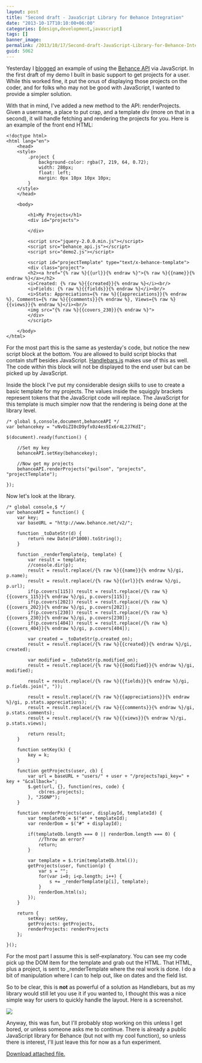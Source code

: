 ```yaml
---
layout: post
title: "Second draft - JavaScript Library for Behance Integration"
date: "2013-10-17T10:10:00+06:00"
categories: [design,development,javascript]
tags: []
banner_image: 
permalink: /2013/10/17/Second-draft-JavaScript-Library-for-Behance-Integration
guid: 5062
---
```


<p>
Yesterday I <a href="http://www.raymondcamden.com/index.cfm/2013/10/16/First-draft--JavaScript-Library-for-Behance-Integration">blogged</a> an example of using the <a href="http://www.behance.net">Behance API</a> via JavaScript. In the first draft of my demo I built in basic support to get projects for a user. While this worked fine, it put the onus of displaying those projects on the coder, and for folks who may not be good with JavaScript, I wanted to provide a simpler solution.
</p>
<!--more-->
<p>
With that in mind, I've added a new method to the API: renderProjects. Given a username, a place to put crap, and a template div (more on that in a second), it will handle fetching and rendering the projects for you. Here is an example of the front end HTML:
</p>

<pre><code class="language-markup">&lt;!doctype html&gt;
&lt;html lang=&quot;en&quot;&gt;
	&lt;head&gt;
	&lt;style&gt;
		.project {
			background-color: rgba(7, 219, 64, 0.72);
			width: 280px;
			float: left;
			margin: 0px 10px 10px 10px;
		}
	&lt;&#x2F;style&gt;
	&lt;&#x2F;head&gt;
	
	&lt;body&gt;
		
		&lt;h1&gt;My Projects&lt;&#x2F;h1&gt;
		&lt;div id=&quot;projects&quot;&gt;
		
		&lt;&#x2F;div&gt;
		
		&lt;script src=&quot;jquery-2.0.0.min.js&quot;&gt;&lt;&#x2F;script&gt;
		&lt;script src=&quot;behance_api.js&quot;&gt;&lt;&#x2F;script&gt;
		&lt;script src=&quot;demo2.js&quot;&gt;&lt;&#x2F;script&gt;
		
		&lt;script id=&quot;projectTemplate&quot; type=&quot;text&#x2F;x-behance-template&quot;&gt;
		&lt;div class=&quot;project&quot;&gt;
		&lt;h2&gt;&lt;a href=&quot;{% raw %}{{url}}{% endraw %}&quot;&gt;{% raw %}{{name}}{% endraw %}&lt;&#x2F;a&gt;&lt;&#x2F;h2&gt;
		&lt;i&gt;Created: {% raw %}{{created}}{% endraw %}&lt;&#x2F;i&gt;&lt;br&#x2F;&gt;
		&lt;i&gt;Fields: {% raw %}{{fields}}{% endraw %}&lt;&#x2F;i&gt;&lt;br&#x2F;&gt;
		&lt;i&gt;Stats: Appreciations={% raw %}{{appreciations}}{% endraw %}, Comments={% raw %}{{comments}}{% endraw %}, Views={% raw %}{{views}}{% endraw %}&lt;&#x2F;i&gt;&lt;br&#x2F;&gt;
		&lt;img src=&quot;{% raw %}{{covers_230}}{% endraw %}&quot;&gt;
		&lt;&#x2F;div&gt;
		&lt;&#x2F;script&gt;

	&lt;&#x2F;body&gt;
&lt;&#x2F;html&gt;</code></pre>

<p>
For the most part this is the same as yesterday's code, but notice the new script block at the bottom. You are allowed to build script blocks that contain stuff besides JavaScript. <a href="http://handlebarsjs.com/">Handlebars.js</a> makes use of this as well. The code within this block will not be displayed to the end user but can be picked up by JavaScript. 
</p>

<p>
Inside the block I've put my considerable design skills to use to create a basic template for my projects. The values inside the squiggly brackets represent tokens that the JavaScript code will replace. The JavaScript for this template is much simpler now that the rendering is being done at the library level.
</p>

<pre><code class="language-javascript">&#x2F;* global $,console,document,behanceAPI *&#x2F;
var behancekey = &quot;vNvOiZI0cD9yfx0z4es9Ix6r4L2J7KdI&quot;;

$(document).ready(function() {
	
	&#x2F;&#x2F;Set my key
	behanceAPI.setKey(behancekey);
	
	&#x2F;&#x2F;Now get my projects
	behanceAPI.renderProjects(&quot;gwilson&quot;, &quot;projects&quot;, &quot;projectTemplate&quot;);

});</code></pre>

<p>
Now let's look at the library.
</p>

<pre><code class="language-javascript">/* global console,$ */
var behanceAPI = function() {
	var key;
	var baseURL = "http://www.behance.net/v2/";
	
	function _toDateStr(d) {
		return new Date(d*1000).toString();	
	}
	
	function _renderTemplate(p, template) {
		var result = template;
		//console.dir(p);
		result = result.replace(/{% raw %}{{name}}{% endraw %}/gi, p.name);
		result = result.replace(/{% raw %}{{url}}{% endraw %}/gi, p.url);
		if(p.covers[115]) result = result.replace(/{% raw %}{{covers_115}}{% endraw %}/gi, p.covers[115]);
		if(p.covers[202]) result = result.replace(/{% raw %}{{covers_202}}{% endraw %}/gi, p.covers[202]);
		if(p.covers[230]) result = result.replace(/{% raw %}{{covers_230}}{% endraw %}/gi, p.covers[230]);
		if(p.covers[404]) result = result.replace(/{% raw %}{{covers_404}}{% endraw %}/gi, p.covers[404]);
		
		var created = _toDateStr(p.created_on);
		result = result.replace(/{% raw %}{{created}}{% endraw %}/gi, created);

		var modified = _toDateStr(p.modified_on);
		result = result.replace(/{% raw %}{{modified}}{% endraw %}/gi, modified);

		result = result.replace(/{% raw %}{{fields}}{% endraw %}/gi, p.fields.join(", "));

		result = result.replace(/{% raw %}{{appreciations}}{% endraw %}/gi, p.stats.appreciations);
		result = result.replace(/{% raw %}{{comments}}{% endraw %}/gi, p.stats.comments);
		result = result.replace(/{% raw %}{{views}}{% endraw %}/gi, p.stats.views);
		
		return result;
	}
	
	function setKey(k) {
		key = k;	
	}
	
	function getProjects(user, cb) {
		var url = baseURL + "users/" + user + "/projects?api_key=" + key + "&callback=";
		$.get(url, {}, function(res, code) {
			cb(res.projects);
		}, "JSONP");
	}
	
	function renderProjects(user, displayId, templateId) {
		var templateOb = $("#" + templateId);
		var renderDom = $("#" + displayId);
		
		if(templateOb.length === 0 || renderDom.length === 0) {
			//Throw an error?
			return;
		}

		var template = $.trim(templateOb.html());
		getProjects(user, function(p) {
			var s = "";
			for(var i=0; i&lt;p.length; i++) {
				s += _renderTemplate(p[i], template);	
			}
			renderDom.html(s);
		});
	}
	
	return {
		setKey: setKey,
		getProjects: getProjects,
		renderProjects: renderProjects
	};
	
}();</code></pre> 

<p>
For the most part I assume this is self-explanatory. You can see my code pick up the DOM item for the template and grab out the HTML. That HTML, plus a project, is sent to _renderTemplate where the real work is done. I do a bit of manipulation where I can to help out, like on dates and the field list.
</p>

<p>
So to be clear, this is <strong>not</strong> as powerful of a solution as Handlebars, but as my library would still let you use it if you wanted to, I thought this was a nice simple way for users to quickly handle the layout. Here is a screenshot. 
</p>

<p>
<img src="https://static.raymondcamden.com/images/bapi.jpg" />
</p>

<p>
Anyway, this was fun, but I'll probably stop working on this unless I get bored, or unless someone asks me to continue. There is already a public JavaScript library for Behance (but not with my cool function), so unless there is interest, I'll just leave this for now as a fun experiment. 
</p><p><a href='enclosures/C{% raw %}%3A%{% endraw %}5Chosts{% raw %}%5C2013%{% endraw %}2Eraymondcamden{% raw %}%2Ecom%{% endraw %}5Cenclosures{% raw %}%2FArchive%{% endraw %}2021%2Ezip'>Download attached file.</a></p>
